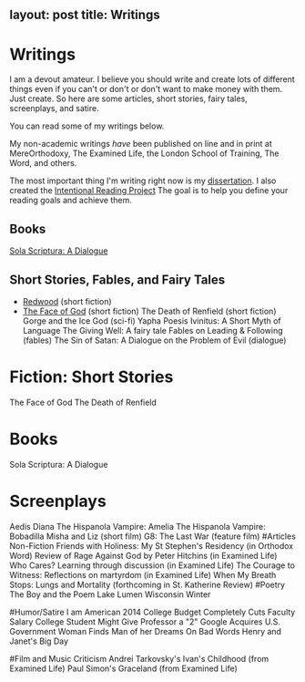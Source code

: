 layout: post
title: Writings
---

# Writings #

I am a devout amateur. I believe you should write and create lots of different things even if you can't or don't or don't want to make money with them. Just create. So here are some articles, short stories, fairy tales, screenplays, and satire. 

You can read some of my writings below. 

My non-academic writings *have* been published on line and in print at MereOrthodoxy, The Examined Life, the London School of Training, The Word, and others. 

The most important thing I'm writing right now is my [dissertation](http://www.keithbuhler.com/phd). I also created the [Intentional Reading Project](http://www.readingintentionally.com/)  The goal is to help you define your reading goals and achieve them. 


## Books
[Sola Scriptura: A Dialogue](http://www.amazon.com/Sola-Scriptura-Dialogue-Keith-Buhler-ebook/dp/B009N27L12/ref=sr_1_9?ie=UTF8&qid=1401301911&sr=8-9&keywords=sola+scriptura)
 
## Short Stories, Fables, and Fairy Tales ##

* [Redwood](https://drive.google.com/file/d/0B0CYQDZ8AWu8WVctVV9Oak1DcU0/view) (short fiction)
* [The Face of God](https://docs.google.com/document/d/1TQkpG_2A_wPZ_OxhGfQP8L1r1h81c8m1JT0Hobhvg2Q/edit) (short fiction)
The Death of Renfield (short fiction)​
Gorge and the Ice God (sci-fi)
Yapha Poesis Ivinitus: A Short Myth of Language​
The Giving Well: A fairy tale
Fables on Leading & Following  (fables) 
The Sin of Satan: A Dialogue on the Problem of Evil (dialogue)

# Fiction: Short Stories
The Face of God 
The Death of Renfield

# Books
Sola Scriptura: A Dialogue

# Screenplays
Aedis Diana
The Hispanola Vampire: Amelia
The Hispanola Vampire: Bobadilla
Misha and Liz (short film)
G8: The Last War (feature film)
#Articles Non-Fiction
Friends with Holiness: My St Stephen's Residency (in Orthodox Word)
Review of Rage Against God by Peter Hitchins (in Examined Life)
Who Cares? Learning through discussion (in Examined Life)
The Courage to Witness: Reflections on martyrdom (in Examined Life)
When My Breath Stops: Lungs and Mortality (forthcoming in St. Katherine Review)
#Poetry
The Boy and the Poem
Lake Lumen
Wisconsin Winter
 
#Humor/Satire
I am American
2014 College Budget Completely Cuts Faculty Salary
College Student Might Give Professor a "2" 
Google Acquires U.S. Government
Woman Finds Man of her Dreams
On Bad Words
Henry and Janet's Big Day
 
#Film and Music Criticism
Andrei Tarkovsky's Ivan's Childhood (from Examined Life)
Paul Simon's Graceland (from Examined Life)
